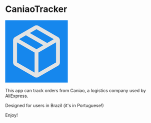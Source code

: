 # CaniaoTracker #

<img src="https://github.com/gmb7886/CainiaoTracker/blob/master/app/src/main/ic_launcher-playstore.png" width="200"/> 

This app can track orders from Caniao, a logistics company used by AliExpress.

Designed for users in Brazil (it's in Portuguese!)

Enjoy!
